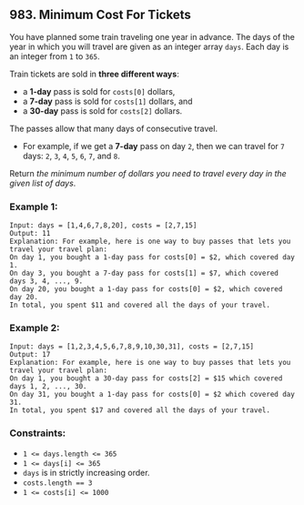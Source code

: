 ## 983. Minimum Cost For Tickets

You have planned some train traveling one year in advance. The days of the year in which you will travel are given as an integer array ```days```. Each day is an integer from ```1``` to ```365```.

Train tickets are sold in **three different ways**:

* a **1-day** pass is sold for ```costs[0]``` dollars,
* a **7-day** pass is sold for ```costs[1]``` dollars, and
* a **30-day** pass is sold for ```costs[2]``` dollars.

The passes allow that many days of consecutive travel.

* For example, if we get a **7-day** pass on day ```2```, then we can travel for ```7``` days: ```2```, ```3```, ```4```, ```5```, ```6```, ```7```, and ```8```.

Return *the minimum number of dollars you need to travel every day in the given list of days*.

### Example 1:
```
Input: days = [1,4,6,7,8,20], costs = [2,7,15]
Output: 11
Explanation: For example, here is one way to buy passes that lets you travel your travel plan:
On day 1, you bought a 1-day pass for costs[0] = $2, which covered day 1.
On day 3, you bought a 7-day pass for costs[1] = $7, which covered days 3, 4, ..., 9.
On day 20, you bought a 1-day pass for costs[0] = $2, which covered day 20.
In total, you spent $11 and covered all the days of your travel.
```
### Example 2:
```
Input: days = [1,2,3,4,5,6,7,8,9,10,30,31], costs = [2,7,15]
Output: 17
Explanation: For example, here is one way to buy passes that lets you travel your travel plan:
On day 1, you bought a 30-day pass for costs[2] = $15 which covered days 1, 2, ..., 30.
On day 31, you bought a 1-day pass for costs[0] = $2 which covered day 31.
In total, you spent $17 and covered all the days of your travel.
```

### Constraints:

* ```1 <= days.length <= 365```
* ```1 <= days[i] <= 365```
* ```days``` is in strictly increasing order.
* ```costs.length == 3```
* ```1 <= costs[i] <= 1000```